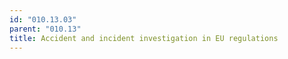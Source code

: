 ```yaml
---
id: "010.13.03"
parent: "010.13"
title: Accident and incident investigation in EU regulations
---
```

